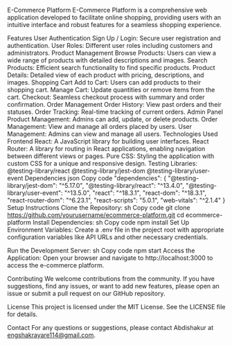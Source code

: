 E-Commerce Platform
E-Commerce Platform is a comprehensive web application developed to facilitate online shopping, providing users with an intuitive interface and robust features for a seamless shopping experience.

Features
User Authentication
Sign Up / Login: Secure user registration and authentication.
User Roles: Different user roles including customers and administrators.
Product Management
Browse Products: Users can view a wide range of products with detailed descriptions and images.
Search Products: Efficient search functionality to find specific products.
Product Details: Detailed view of each product with pricing, descriptions, and images.
Shopping Cart
Add to Cart: Users can add products to their shopping cart.
Manage Cart: Update quantities or remove items from the cart.
Checkout: Seamless checkout process with summary and order confirmation.
Order Management
Order History: View past orders and their statuses.
Order Tracking: Real-time tracking of current orders.
Admin Panel
Product Management: Admins can add, update, or delete products.
Order Management: View and manage all orders placed by users.
User Management: Admins can view and manage all users.
Technologies Used
Frontend
React: A JavaScript library for building user interfaces.
React Router: A library for routing in React applications, enabling navigation between different views or pages.
Pure CSS: Styling the application with custom CSS for a unique and responsive design.
Testing Libraries:
@testing-library/react
@testing-library/jest-dom
@testing-library/user-event
Dependencies
json
Copy code
"dependencies": {
  "@testing-library/jest-dom": "^5.17.0",
  "@testing-library/react": "^13.4.0",
  "@testing-library/user-event": "^13.5.0",
  "react": "^18.3.1",
  "react-dom": "^18.3.1",
  "react-router-dom": "^6.23.1",
  "react-scripts": "5.0.1",
  "web-vitals": "^2.1.4"
}
Setup Instructions
Clone the Repository:
sh
Copy code
git clone https://github.com/yourusername/ecommerce-platform.git
cd ecommerce-platform
Install Dependencies:
sh
Copy code
npm install
Set Up Environment Variables:
Create a .env file in the project root with appropriate configuration variables like API URLs and other necessary credentials.

Run the Development Server:
sh
Copy code
npm start
Access the Application:
Open your browser and navigate to http://localhost:3000 to access the e-commerce platform.

Contributing
We welcome contributions from the community. If you have suggestions, find any issues, or want to add new features, please open an issue or submit a pull request on our GitHub repository.

License
This project is licensed under the MIT License. See the LICENSE file for details.

Contact
For any questions or suggestions, please contact Abdishakur at engshakrayare114@gmail.com.